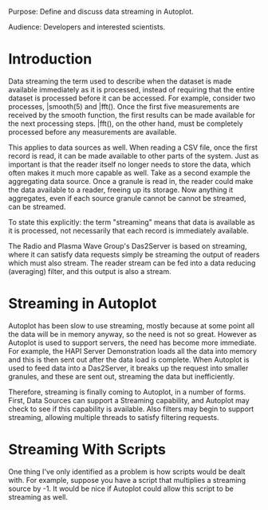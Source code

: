 Purpose: Define and discuss data streaming in Autoplot.

Audience: Developers and interested scientists.

# Introduction

Data streaming the term used to describe when the dataset is made
available immediately as it is processed, instead of requiring that the
entire dataset is processed before it can be accessed. For example,
consider two processes, |smooth(5) and |fft(). Once the first five
measurements are received by the smooth function, the first results can
be made available for the next processing steps. |fft(), on the other
hand, must be completely processed before any measurements are
available.

This applies to data sources as well. When reading a CSV file, once the
first record is read, it can be made available to other parts of the
system. Just as important is that the reader itself no longer needs to
store the data, which often makes it much more capable as well. Take as
a second example the aggregating data source. Once a granule is read in,
the reader could make the data available to a reader, freeing up its
storage. Now anything it aggregates, even if each source granule cannot
be cannot be streamed, can be streamed.

To state this explicitly: the term "streaming" means that data is
available as it is processed, not necessarily that each record is
immediately available.

The Radio and Plasma Wave Group's Das2Server is based on streaming,
where it can satisfy data requests simply be streaming the output of
readers which must also stream. The reader stream can be fed into a data
reducing (averaging) filter, and this output is also a stream.

# Streaming in Autoplot

Autoplot has been slow to use streaming, mostly because at some point
all the data will be in memory anyway, so the need is not so great.
However as Autoplot is used to support servers, the need has become more
immediate. For example, the HAPI Server Demonstration loads all the data
into memory and this is then sent out after the data load is complete.
When Autoplot is used to feed data into a Das2Server, it breaks up the
request into smaller granules, and these are sent out, streaming the
data but inefficiently.

Therefore, streaming is finally coming to Autoplot, in a number of
forms. First, Data Sources can support a Streaming capability, and
Autoplot may check to see if this capability is available. Also filters
may begin to support streaming, allowing multiple threads to satisfy
filtering requests.

# Streaming With Scripts

One thing I've only identified as a problem is how scripts would be
dealt with. For example, suppose you have a script that multiplies a
streaming source by -1. It would be nice if Autoplot could allow this
script to be streaming as well.

